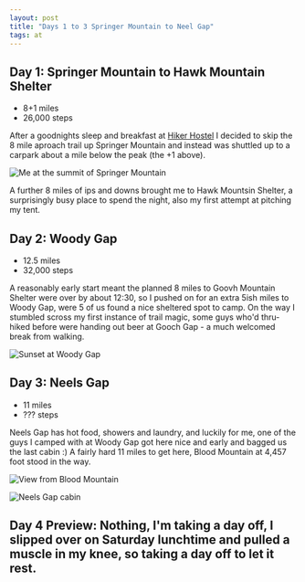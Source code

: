 ```yaml
---
layout: post
title: "Days 1 to 3 Springer Mountain to Neel Gap"
tags: at
---
```


## Day 1: Springer Mountain to Hawk Mountain Shelter

- 8+1 miles
- 26,000 steps

After a goodnights sleep and breakfast at [Hiker Hostel](http://hikerhostel.com) I decided to skip the 8 mile aproach trail up Springer Mountain and instead was shuttled up to a carpark about a mile below the peak (the +1 above).

![Me at the summit of Springer Mountain](https://flic.kr/p/FpBQMk)

A further 8 miles of ips and downs brought me to Hawk Mountsin Shelter, a surprisingly busy place to spend the night, also my first attempt at pitching my tent.

## Day 2: Woody Gap

- 12.5 miles
- 32,000 steps

A reasonably early start meant the planned 8 miles to Goovh Mountain Shelter were over by about 12:30, so I pushed on for an extra 5ish miles  to Woody Gap, were 5 of us found a nice sheltered spot to camp. On the way I stumbled scross my first instance of trail magic, some guys who'd thru-hiked before were handing out beer at Gooch Gap - a much welcomed break from walking.

![Sunset at Woody Gap](https://flic.kr/p/FpBQMk)

## Day 3: Neels Gap

- 11 miles
- ??? steps

Neels Gap has hot food, showers and laundry, and luckily for me, one of the guys I camped with at Woody Gap got here nice and early and bagged us the last cabin :) A fairly hard 11 miles to get here, Blood Mountain at 4,457 foot stood in the way. 

![View from Blood Mountain](https://flic.kr/p/FpBypk)

![Neels Gap cabin](https://flic.kr/p/FpBAMM)

## Day 4 Preview: Nothing, I'm taking a day off, I slipped over on Saturday lunchtime and pulled a muscle in my knee, so taking a day off to let it rest.